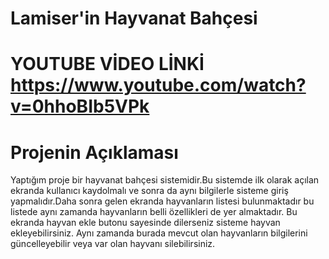 # Lamiser'in Hayvanat Bahçesi

# YOUTUBE VİDEO LİNKİ https://www.youtube.com/watch?v=0hhoBIb5VPk

# Projenin Açıklaması
Yaptığım proje bir hayvanat bahçesi sistemidir.Bu sistemde ilk olarak açılan ekranda kullanıcı kaydolmalı ve sonra da aynı bilgilerle sisteme giriş yapmalıdır.Daha sonra gelen ekranda hayvanların listesi bulunmaktadır bu listede aynı zamanda hayvanların belli özellikleri de yer almaktadır. Bu ekranda hayvan ekle butonu sayesinde dilerseniz sisteme hayvan ekleyebilirsiniz. Aynı zamanda burada mevcut olan hayvanların bilgilerini güncelleyebilir veya var olan hayvanı silebilirsiniz.
